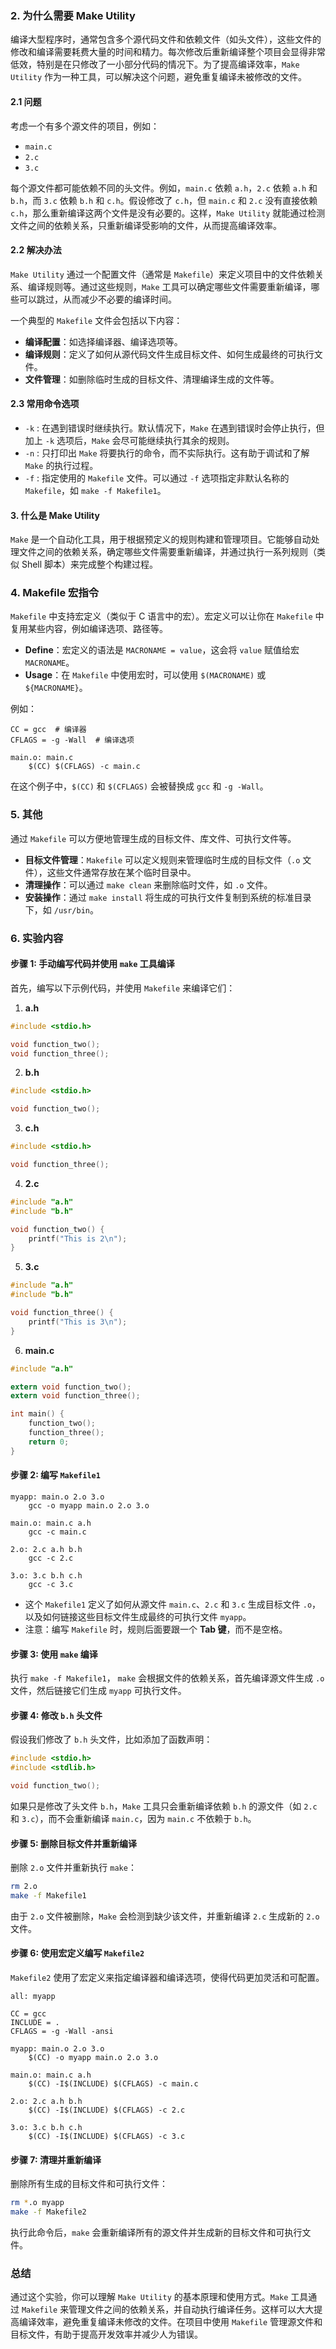 ### 2. 为什么需要 Make Utility

编译大型程序时，通常包含多个源代码文件和依赖文件（如头文件），这些文件的修改和编译需要耗费大量的时间和精力。每次修改后重新编译整个项目会显得非常低效，特别是在只修改了一小部分代码的情况下。为了提高编译效率，`Make Utility` 作为一种工具，可以解决这个问题，避免重复编译未被修改的文件。

#### 2.1 问题

考虑一个有多个源文件的项目，例如：

- `main.c`
- `2.c`
- `3.c`

每个源文件都可能依赖不同的头文件。例如，`main.c` 依赖 `a.h`，`2.c` 依赖 `a.h` 和 `b.h`，而 `3.c` 依赖 `b.h` 和 `c.h`。假设修改了 `c.h`，但 `main.c` 和 `2.c` 没有直接依赖 `c.h`，那么重新编译这两个文件是没有必要的。这样，`Make Utility` 就能通过检测文件之间的依赖关系，只重新编译受影响的文件，从而提高编译效率。

#### 2.2 解决办法

`Make Utility` 通过一个配置文件（通常是 `Makefile`）来定义项目中的文件依赖关系、编译规则等。通过这些规则，`Make` 工具可以确定哪些文件需要重新编译，哪些可以跳过，从而减少不必要的编译时间。

一个典型的 `Makefile` 文件会包括以下内容：

- **编译配置**：如选择编译器、编译选项等。
- **编译规则**：定义了如何从源代码文件生成目标文件、如何生成最终的可执行文件。
- **文件管理**：如删除临时生成的目标文件、清理编译生成的文件等。

#### 2.3 常用命令选项

- `-k` : 在遇到错误时继续执行。默认情况下，`Make` 在遇到错误时会停止执行，但加上 `-k` 选项后，`Make` 会尽可能继续执行其余的规则。
- `-n` : 只打印出 `Make` 将要执行的命令，而不实际执行。这有助于调试和了解 `Make` 的执行过程。
- `-f` : 指定使用的 `Makefile` 文件。可以通过 `-f` 选项指定非默认名称的 `Makefile`，如 `make -f Makefile1`。

#### 3. 什么是 Make Utility

`Make` 是一个自动化工具，用于根据预定义的规则构建和管理项目。它能够自动处理文件之间的依赖关系，确定哪些文件需要重新编译，并通过执行一系列规则（类似 Shell 脚本）来完成整个构建过程。

### 4. Makefile 宏指令

`Makefile` 中支持宏定义（类似于 C 语言中的宏）。宏定义可以让你在 `Makefile` 中复用某些内容，例如编译选项、路径等。

- **Define**：宏定义的语法是 `MACRONAME = value`，这会将 `value` 赋值给宏 `MACRONAME`。
- **Usage**：在 `Makefile` 中使用宏时，可以使用 `$(MACRONAME)` 或 `${MACRONAME}`。

例如：

```make
CC = gcc  # 编译器
CFLAGS = -g -Wall  # 编译选项

main.o: main.c
    $(CC) $(CFLAGS) -c main.c
```

在这个例子中，`$(CC)` 和 `$(CFLAGS)` 会被替换成 `gcc` 和 `-g -Wall`。

### 5. 其他

通过 `Makefile` 可以方便地管理生成的目标文件、库文件、可执行文件等。

- **目标文件管理**：`Makefile` 可以定义规则来管理临时生成的目标文件（`.o` 文件），这些文件通常存放在某个临时目录中。
- **清理操作**：可以通过 `make clean` 来删除临时文件，如 `.o` 文件。
- **安装操作**：通过 `make install` 将生成的可执行文件复制到系统的标准目录下，如 `/usr/bin`。

### 6. 实验内容

#### 步骤 1: 手动编写代码并使用 `make` 工具编译

首先，编写以下示例代码，并使用 `Makefile` 来编译它们：

1. **a.h**

```c
#include <stdio.h>

void function_two();
void function_three();
```

2. **b.h**

```c
#include <stdio.h>

void function_two();
```

3. **c.h**

```c
#include <stdio.h>

void function_three();
```

4. **2.c**

```c
#include "a.h"
#include "b.h"

void function_two() {
    printf("This is 2\n");
}
```

5. **3.c**

```c
#include "a.h"
#include "b.h"

void function_three() {
    printf("This is 3\n");
}
```

6. **main.c**

```c
#include "a.h"

extern void function_two();
extern void function_three();

int main() {
    function_two();
    function_three();
    return 0;
}
```

#### 步骤 2: 编写 `Makefile1`

```make
myapp: main.o 2.o 3.o
    gcc -o myapp main.o 2.o 3.o

main.o: main.c a.h
    gcc -c main.c

2.o: 2.c a.h b.h
    gcc -c 2.c

3.o: 3.c b.h c.h
    gcc -c 3.c
```

- 这个 `Makefile1` 定义了如何从源文件 `main.c`、`2.c` 和 `3.c` 生成目标文件 `.o`，以及如何链接这些目标文件生成最终的可执行文件 `myapp`。
- 注意：编写 `Makefile` 时，规则后面要跟一个 **Tab 键**，而不是空格。

#### 步骤 3: 使用 `make` 编译

执行 `make -f Makefile1`， `make` 会根据文件的依赖关系，首先编译源文件生成 `.o` 文件，然后链接它们生成 `myapp` 可执行文件。

#### 步骤 4: 修改 `b.h` 头文件

假设我们修改了 `b.h` 头文件，比如添加了函数声明：

```c
#include <stdio.h>
#include <stdlib.h>

void function_two();
```

如果只是修改了头文件 `b.h`，`Make` 工具只会重新编译依赖 `b.h` 的源文件（如 `2.c` 和 `3.c`），而不会重新编译 `main.c`，因为 `main.c` 不依赖于 `b.h`。

#### 步骤 5: 删除目标文件并重新编译

删除 `2.o` 文件并重新执行 `make`：

```bash
rm 2.o
make -f Makefile1
```

由于 `2.o` 文件被删除，`Make` 会检测到缺少该文件，并重新编译 `2.c` 生成新的 `2.o` 文件。

#### 步骤 6: 使用宏定义编写 `Makefile2`

`Makefile2` 使用了宏定义来指定编译器和编译选项，使得代码更加灵活和可配置。

```make
all: myapp

CC = gcc
INCLUDE = .
CFLAGS = -g -Wall -ansi

myapp: main.o 2.o 3.o
    $(CC) -o myapp main.o 2.o 3.o

main.o: main.c a.h
    $(CC) -I$(INCLUDE) $(CFLAGS) -c main.c

2.o: 2.c a.h b.h
    $(CC) -I$(INCLUDE) $(CFLAGS) -c 2.c

3.o: 3.c b.h c.h
    $(CC) -I$(INCLUDE) $(CFLAGS) -c 3.c
```

#### 步骤 7: 清理并重新编译

删除所有生成的目标文件和可执行文件：

```bash
rm *.o myapp
make -f Makefile2
```

执行此命令后，`make` 会重新编译所有的源文件并生成新的目标文件和可执行文件。

### 总结

通过这个实验，你可以理解 `Make Utility` 的基本原理和使用方式。`Make` 工具通过 `Makefile` 来管理文件之间的依赖关系，并自动执行编译任务。这样可以大大提高编译效率，避免重复编译未修改的文件。在项目中使用 `Makefile` 管理源文件和目标文件，有助于提高开发效率并减少人为错误。